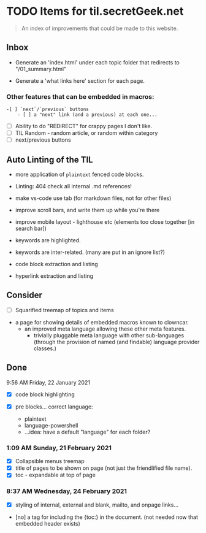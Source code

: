 ﻿# TODO Items for til.secretGeek.net

> An index of improvements that could be made to this website.

## Inbox

- Generate an 'index.html' under each topic folder that redirects to "/01_summary.html"

- Generate a 'what links here' section for each page.

### Other features that can be embedded in macros:
	-[ ] `next`/`previous` buttons
		- [ ] a "next" link (and a previous) at each one...

-	[ ] Ability to do "REDIRECT" for crappy pages I don't like.
- [ ] TIL Random - random article, or random within category
- [ ] next/previous buttons

## Auto Linting of the TIL

- more application of `plaintext` fenced code blocks.

- Linting: 404 check all internal .md references!

- make vs-code use tab (for markdown files, not for other files)

- improve scroll bars, and write them up while you're there

- improve mobile layout - lighthouse etc (elements too close together [in search bar])

- keywords are highlighted.

- keywords are inter-related.
	(many are put in an ignore list?)

- code block extraction and listing

- hyperlink extraction and listing

## Consider

- [ ] Squarified treemap of topics and items

- a page for showing details of embedded macros known to clowncar.
	- an improved meta language allowing these other meta features.
		- trivially pluggable meta language with other sub-languages (through the provision of named (and findable) language provider classes.)

## Done

9:56 AM Friday, 22 January 2021

-[x] code block highlighting

-[x]  pre blocks... correct language:
	- plaintext
	- language-powershell
	- ...idea: have a default "language" for each folder?

### 1:09 AM Sunday, 21 February 2021

- [x] Collapsible menus treemap
- [x] title of pages to be shown on page (not just the friendlified file name).
- [x] toc - expandable at top of page

### 8:37 AM Wednesday, 24 February 2021

- [x] styling of internal, external and blank, mailto, and onpage links...
- [no]  a tag for including the {toc:} in the document. (not needed now that embedded header exists)